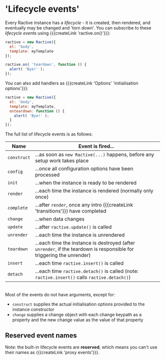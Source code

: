 # 'Lifecycle events'


Every Ractive instance has a *lifecycle* - it is created, then rendered, and eventually may be changed and 'torn down'. You can subscribe to these *lifecycle events* using {{{createLink 'ractive.on()'}}}:


```js
ractive = new Ractive({
  el: 'body',
  template: myTemplate
});

ractive.on( 'teardown', function () {
  alert( 'Bye!' );
});
```

You can also add handlers as {{{createLink 'Options' 'initialisation options'}}}:

```js
ractive = new Ractive({
  el: 'body',
  template: myTemplate,
  onteardown: function () {
    alert( 'Bye!' );
  }
});
```

The full list of lifecycle events is as follows:

| Name            | Event is fired...
| --------------- | --------------
| `construct`     | ...as soon as `new Ractive(...)` happens, before any setup work takes place
| `config`        | ...once all configuration options have been processed
| `init`          | ...when the instance is ready to be rendered
| `render`        | ...each time the instance is rendered (normally only once)
| `complete`      | ...after `render`, once any intro {{{createLink 'transitions'}}} have completed
| `change`        | ...when data changes
| `update`        | ...after `ractive.update()` is called
| `unrender`      | ...each time the instance is unrendered
| `teardown`      | ...each time the instance is destroyed (after `unrender`, if the teardown is responsible for triggering the unrender)
| `insert`        | ...each time `ractive.insert()` is called
| `detach`        | ...each time `ractive.detach()` is called (note: `ractive.insert()` calls `ractive.detach()`)

<br>
Most of the events do not have arguments, except for:

* `construct` supplies the actual initialisation options provided to the instance constructor
* `change` supplies a change object with each change keypath as a property and the new change value as the value of that property

## Reserved event names

Note: the built-in lifecycle events are **reserved**, which means you can't use their names as {{{createLink 'proxy events'}}}.


